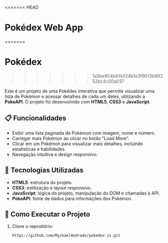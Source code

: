 <<<<<<< HEAD
# Pokédex Web App
=======
# Pokédex
>>>>>>> 1a5be954b64bf24b1e3f9013b86252bc4c00a037

Este é um projeto de uma Pokédex interativa que permite visualizar uma lista de Pokémon e acessar detalhes de cada um deles, utilizando a **PokeAPI**. O projeto foi desenvolvido com **HTML5**, **CSS3** e **JavaScript**.

## 📋 Funcionalidades

- Exibir uma lista paginada de Pokémon com imagem, nome e número.
- Carregar mais Pokémon ao clicar no botão "Load More".
- Clicar em um Pokémon para visualizar mais detalhes, incluindo estatísticas e habilidades.
- Navegação intuitiva e design responsivo.

## 🔧 Tecnologias Utilizadas

- **HTML5**: estrutura do projeto.
- **CSS3**: estilização e layout responsivo.
- **JavaScript**: lógica do projeto, manipulação do DOM e chamadas à API.
- **PokeAPI**: fonte de dados para informações dos Pokémon.

## 🚀 Como Executar o Projeto

1. Clone o repositório:
   ```bash
   https://github.com/MyckaelAndrade/pokedex-js.git
